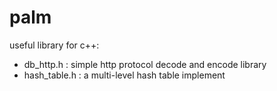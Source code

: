 palm
=======

useful library for c++:

* db_http.h : simple http protocol decode and encode library
* hash_table.h : a multi-level hash table implement

